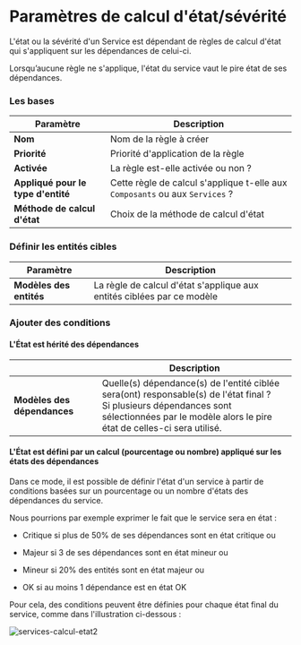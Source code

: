 # Paramètres de calcul d'état/sévérité

L'état ou la sévérité d'un Service est dépendant de règles de calcul d'état qui s'appliquent sur les dépendances de celui-ci.  

Lorsqu’aucune règle ne s'applique, l'état du service vaut le pire état de ses dépendances.

### Les bases

| Paramètre                          | Description                                                  |
| ---------------------------------- | ------------------------------------------------------------ |
| **Nom**                            | Nom de la règle à créer                                      |
| **Priorité**                       | Priorité d'application de la règle                           |
| **Activée**                        | La règle est-elle activée ou non ?                           |
| **Appliqué pour le type d'entité** | Cette règle de calcul s'applique t-elle aux `Composants` ou aux `Services` ? |
| **Méthode de calcul d'état**       | Choix de la méthode de calcul d'état                         |

### Définir les entités cibles

| Paramètre               | Description                                                  |
| ----------------------- | ------------------------------------------------------------ |
| **Modèles des entités** | La règle de calcul d'état s'applique aux entités ciblées par ce modèle |



### Ajouter des conditions

#### L'État est hérité des dépendances

|                             | Description                                                  |
| --------------------------- | ------------------------------------------------------------ |
| **Modèles des dépendances** | Quelle(s) dépendance(s) de l'entité ciblée sera(ont) responsable(s) de l'état final ?<br />Si plusieurs dépendances sont sélectionnées par le modèle alors le pire état de celles-ci sera utilisé. |

#### L'État est défini par un calcul (pourcentage ou nombre) appliqué sur les états des dépendances

Dans ce mode, il est possible de définir l'état d'un service à partir de conditions basées sur un pourcentage ou un nombre d'états des dépendances du service.

Nous pourrions par exemple exprimer le fait que le service sera en état :

* Critique si plus de 50% de ses dépendances sont en état critique ou

* Majeur si 3 de ses dépendances sont en état mineur ou

* Mineur si 20% des entités sont en état majeur ou

* OK si au moins 1 dépendance est en état OK

  

Pour cela, des conditions peuvent être définies pour chaque état final du
service, comme dans l'illustration ci-dessous :

![services-calcul-etat2](../img/services-calcul-etat2.png)




